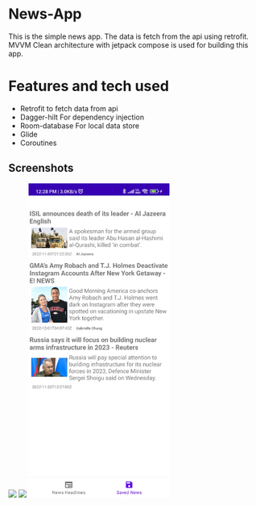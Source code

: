 # News-App
This is the simple news app. The data is fetch from the api using retrofit. MVVM Clean architecture with jetpack compose is used for building this app. 

# Features and tech used

- Retrofit to fetch data from api
- Dagger-hilt For dependency injection
- Room-database For local data store
- Glide 
- Coroutines

## Screenshots
<img src="https://imgur.com/a/RTQ572I" width="280px">
<img src="https://imgur.com/a/9lrzkdZ" width="280px">
<img src="screenshots/saved_news.jpg" width="280px">